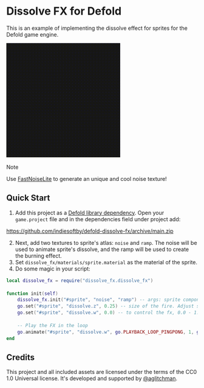 # Dissolve FX for Defold

This is an example of implementing the dissolve effect for sprites for the Defold game engine.

![Example video](example.gif)

> [!NOTE]
> Use [FastNoiseLite](https://github.com/Auburn/FastNoiseLite) to generate an unique and cool noise texture!

## Quick Start

1. Add this project as a [Defold library dependency](http://www.defold.com/manuals/libraries/). Open your `game.project` file and in the dependencies field under project add:

https://github.com/indiesoftby/defold-dissolve-fx/archive/main.zip

2. Next, add two textures to sprite's atlas: `noise` and `ramp`. The noise will be used to animate sprite's dissolve, and the ramp will be used to create the burning effect.
3. Set `dissolve_fx/materials/sprite.material` as the material of the sprite.
4. Do some magic in your script:

```lua
local dissolve_fx = require("dissolve_fx.dissolve_fx")

function init(self)
    dissolve_fx.init("#sprite", "noise", "ramp") -- args: sprite component with dissolve material, noise image name, ramp image name.
    go.set("#sprite", "dissolve.z", 0.25) -- size of the fire. Adjust subjectively to your eye!
    go.set("#sprite", "dissolve.w", 0.0) -- to control the fx, 0.0 - 1.0

    -- Play the FX in the loop
    go.animate("#sprite", "dissolve.w", go.PLAYBACK_LOOP_PINGPONG, 1, go.EASING_LINEAR, 3)
end
```

## Credits

This project and all included assets are licensed under the terms of the CC0 1.0 Universal license. It's developed and supported by [@aglitchman](https://github.com/aglitchman). 
